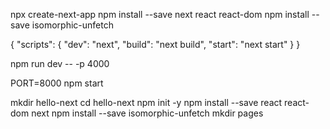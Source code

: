 npx create-next-app
npm install --save next react react-dom
npm install --save isomorphic-unfetch

{
  "scripts": {
    "dev": "next",
    "build": "next build",
    "start": "next start"
  }
}


npm run dev -- -p 4000

PORT=8000 npm start

mkdir hello-next
cd hello-next
npm init -y
npm install --save react react-dom next
npm install --save isomorphic-unfetch
mkdir pages